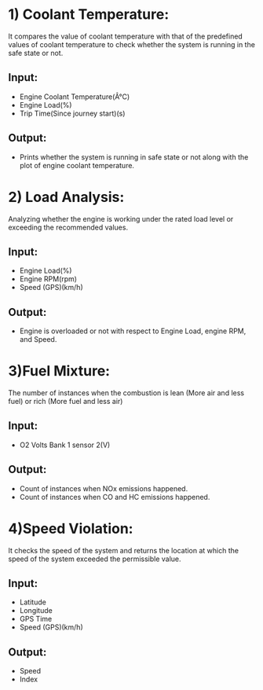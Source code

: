 # 1) Coolant Temperature:
It compares the value of coolant temperature with that of the predefined
values of coolant temperature to check whether the system is running in the safe state or not.

## Input:
- Engine Coolant Temperature(Â°C)
- Engine Load(%)
- Trip Time(Since journey start)(s)

## Output:
- Prints whether the system is running in safe state or not along with the plot of engine
coolant temperature.

# 2) Load Analysis:
Analyzing whether the engine is working under the rated load level or exceeding
the recommended values.

## Input: 
- Engine Load(%)
- Engine RPM(rpm)
- Speed (GPS)(km/h)

## Output:
- Engine is overloaded or not with respect to Engine Load, engine RPM, and Speed.

# 3)Fuel Mixture:
The number of instances when the combustion is lean (More air and
less fuel) or rich (More fuel and less air)

## Input:
- O2 Volts Bank 1 sensor 2(V)

## Output:
- Count of instances when NOx emissions happened.
- Count of instances when CO and HC emissions happened.

# 4)Speed Violation: 
It checks the speed of the system and returns the location at which the speed
of the system exceeded the permissible value.

 ## Input:
- Latitude
- Longitude
- GPS Time
- Speed (GPS)(km/h)

 ## Output:
- Speed
- Index




